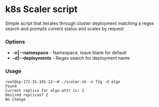 # k8s Scaler script
Simple script that iterates through cluster deployment matching a regex search and prompts current status and scales by request

### Options
* **-n|--namespace** - Namespace. leave blank for default
* **-d|--deployments** - Regex search for deployment name

### Usage
```
root@ip-172-31-191-12:~# ./scaler.sh -n f2g -d algo
Found
Current replica for algo-attr is: 2
Desired replicas? 2
No Change
```
